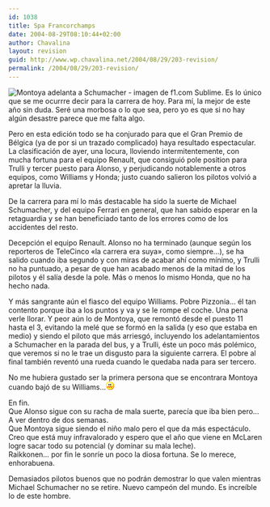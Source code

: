 ```yaml
---
id: 1038
title: Spa Francorchamps
date: 2004-08-29T08:10:44+02:00
author: Chavalina
layout: revision
guid: http://www.wp.chavalina.net/2004/08/29/203-revision/
permalink: /2004/08/29/203-revision/
---
```

<img class="imgizqda" src="http://www.chavalina.net/imagenes/fotos/spa.jpg" alt="Montoya adelanta a Schumacher - imagen de f1.com" />  
Sublime.  
Es lo único que se me ocurrre decir para la carrera de hoy. Para mí, la mejor de este año sin duda. Seré una morbosa o lo que sea, pero yo es que si no hay algún desastre parece que me falta algo.

Pero en esta edición todo se ha conjurado para que el Gran Premio de Bélgica (ya de por si un trazado complicado) haya resultado espectacular. La clasificación de ayer, una locura, lloviendo intermitentemente, con mucha fortuna para el equipo Renault, que consiguió pole position para Trulli y tercer puesto para Alonso, y perjudicando notablemente a otros equipos, como Williams y Honda; justo cuando salieron los pilotos volvió a apretar la lluvia.

De la carrera para mí lo más destacable ha sido la suerte de Michael Schumacher, y del equipo Ferrari en general, que han sabido esperar en la retaguardia y se han beneficiado tanto de los errores como de los accidentes del resto.

Decepción el equipo Renault. Alonso no ha terminado (aunque según los reporteros de TeleCinco «la carrera era suya», como siempre…), se ha salido cuando iba segundo y con miras de acabar ahí como mínimo, y Trulli no ha puntuado, a pesar de que han acabado menos de la mitad de los pilotos y él salía desde la pole. Más o menos lo mismo Honda, que no ha hecho nada.

Y más sangrante aún el fiasco del equipo Williams. Pobre Pizzonia… él tan contento porque iba a los puntos y va y se le rompe el coche. Una pena verle llorar. Y peor aún lo de Montoya, que remontó desde el puesto 11 hasta el 3, evitando la melé que se formó en la salida (y eso que estaba en medio) y siendo el piloto que más arriesgó, incluyendo los adelantamientos a Schumacher en la parada del bus, y a Trulli, éste un poco más polémico, que veremos si no le trae un disgusto para la siguiente carrera. El pobre al final también reventó una rueda cuando le quedaba nada para ser tercero.

No me hubiera gustado ser la primera persona que se encontrara Montoya cuando bajó de su Williams…![emo](/imagenes/emoticonos/asqueado.gif) 

En fin.  
Que Alonso sigue con su racha de mala suerte, parecía que iba bien pero… A ver dentro de dos semanas.  
Que Montoya sigue siendo el niño malo pero el que da más espectáculo. Creo que está muy infravalorado y espero que el año que viene en McLaren logre sacar todo su potencial (y dominar su mala leche).  
Raikkonen… por fin le sonríe un poco la diosa fortuna. Se lo merece, enhorabuena.

Demasiados pilotos buenos que no podrán demostrar lo que valen mientras Michael Schumacher no se retire. Nuevo campeón del mundo. Es increíble lo de este hombre.